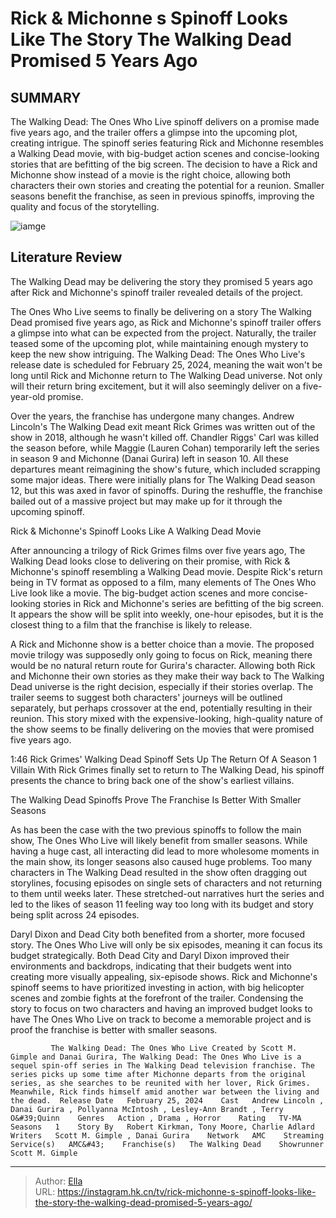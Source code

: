 # Rick &amp; Michonne s Spinoff Looks Like The Story The Walking Dead Promised 5 Years Ago


## SUMMARY 



  The Walking Dead: The Ones Who Live spinoff delivers on a promise made five years ago, and the trailer offers a glimpse into the upcoming plot, creating intrigue.   The spinoff series featuring Rick and Michonne resembles a Walking Dead movie, with big-budget action scenes and concise-looking stories that are befitting of the big screen.   The decision to have a Rick and Michonne show instead of a movie is the right choice, allowing both characters their own stories and creating the potential for a reunion. Smaller seasons benefit the franchise, as seen in previous spinoffs, improving the quality and focus of the storytelling.  

![iamge](https://static1.srcdn.com/wordpress/wp-content/uploads/2024/01/rick-grimes-and-michonne-in-the-walking-dead-the-ones-who-live.jpg)

## Literature Review
The Walking Dead may be delivering the story they promised 5 years ago after Rick and Michonne&#39;s spinoff trailer revealed details of the project.




The Ones Who Live seems to finally be delivering on a story The Walking Dead promised five years ago, as Rick and Michonne&#39;s spinoff trailer offers a glimpse into what can be expected from the project. Naturally, the trailer teased some of the upcoming plot, while maintaining enough mystery to keep the new show intriguing. The Walking Dead: The Ones Who Live&#39;s release date is scheduled for February 25, 2024, meaning the wait won&#39;t be long until Rick and Michonne return to The Walking Dead universe. Not only will their return bring excitement, but it will also seemingly deliver on a five-year-old promise.




Over the years, the franchise has undergone many changes. Andrew Lincoln&#39;s The Walking Dead exit meant Rick Grimes was written out of the show in 2018, although he wasn&#39;t killed off. Chandler Riggs&#39; Carl was killed the season before, while Maggie (Lauren Cohan) temporarily left the series in season 9 and Michonne (Danai Gurira) left in season 10. All these departures meant reimagining the show&#39;s future, which included scrapping some major ideas. There were initially plans for The Walking Dead season 12, but this was axed in favor of spinoffs. During the reshuffle, the franchise bailed out of a massive project but may make up for it through the upcoming spinoff.


 


 Rick &amp; Michonne&#39;s Spinoff Looks Like A Walking Dead Movie 
         




After announcing a trilogy of Rick Grimes films over five years ago, The Walking Dead looks close to delivering on their promise, with Rick &amp; Michonne&#39;s spinoff resembling a Walking Dead movie. Despite Rick&#39;s return being in TV format as opposed to a film, many elements of The Ones Who Live look like a movie. The big-budget action scenes and more concise-looking stories in Rick and Michonne&#39;s series are befitting of the big screen. It appears the show will be split into weekly, one-hour episodes, but it is the closest thing to a film that the franchise is likely to release.

A Rick and Michonne show is a better choice than a movie. The proposed movie trilogy was supposedly only going to focus on Rick, meaning there would be no natural return route for Gurira&#39;s character. Allowing both Rick and Michonne their own stories as they make their way back to The Walking Dead universe is the right decision, especially if their stories overlap. The trailer seems to suggest both characters&#39; journeys will be outlined separately, but perhaps crossover at the end, potentially resulting in their reunion. This story mixed with the expensive-looking, high-quality nature of the show seems to be finally delivering on the movies that were promised five years ago.




  1:46                       Rick Grimes&#39; Walking Dead Spinoff Sets Up The Return Of A Season 1 Villain   With Rick Grimes finally set to return to The Walking Dead, his spinoff presents the chance to bring back one of the show&#39;s earliest villains.    



 The Walking Dead Spinoffs Prove The Franchise Is Better With Smaller Seasons 
          

As has been the case with the two previous spinoffs to follow the main show, The Ones Who Live will likely benefit from smaller seasons. While having a huge cast, all interacting did lead to more wholesome moments in the main show, its longer seasons also caused huge problems. Too many characters in The Walking Dead resulted in the show often dragging out storylines, focusing episodes on single sets of characters and not returning to them until weeks later. These stretched-out narratives hurt the series and led to the likes of season 11 feeling way too long with its budget and story being split across 24 episodes.




Daryl Dixon and Dead City both benefited from a shorter, more focused story. The Ones Who Live will only be six episodes, meaning it can focus its budget strategically. Both Dead City and Daryl Dixon improved their environments and backdrops, indicating that their budgets went into creating more visually appealing, six-episode shows. Rick and Michonne&#39;s spinoff seems to have prioritized investing in action, with big helicopter scenes and zombie fights at the forefront of the trailer. Condensing the story to focus on two characters and having an improved budget looks to have The Ones Who Live on track to become a memorable project and is proof the franchise is better with smaller seasons.

             The Walking Dead: The Ones Who Live Created by Scott M. Gimple and Danai Gurira, The Walking Dead: The Ones Who Live is a sequel spin-off series in The Walking Dead television franchise. The series picks up some time after Michonne departs from the original series, as she searches to be reunited with her lover, Rick Grimes. Meanwhile, Rick finds himself amid another war between the living and the dead.  Release Date   February 25, 2024    Cast   Andrew Lincoln , Danai Gurira , Pollyanna McIntosh , Lesley-Ann Brandt , Terry O&#39;Quinn    Genres   Action , Drama , Horror    Rating   TV-MA    Seasons   1    Story By   Robert Kirkman, Tony Moore, Charlie Adlard    Writers   Scott M. Gimple , Danai Gurira    Network   AMC    Streaming Service(s)   AMC&#43;    Franchise(s)   The Walking Dead    Showrunner   Scott M. Gimple       


---

> Author: [Ella](https://instagram.hk.cn/)  
> URL: https://instagram.hk.cn/tv/rick-michonne-s-spinoff-looks-like-the-story-the-walking-dead-promised-5-years-ago/  

